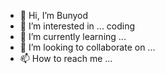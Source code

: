- 👋 Hi, I’m Bunyod
- 👀 I’m interested in ... coding
- 🌱 I’m currently learning ...
- 💞️ I’m looking to collaborate on ...
- 📫 How to reach me ...

<!---
TheBude/TheBude is a ✨ special ✨ repository because its `README.md` (this file) appears on your GitHub profile.
You can click the Preview link to take a look at your changes.
--->
